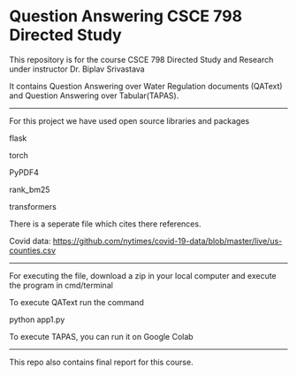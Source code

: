 # Question Answering CSCE 798 Directed Study
 
This repository is for the course CSCE 798 Directed Study and Research under instructor Dr. Biplav Srivastava

It contains Question Answering over Water Regulation documents (QAText) and Question Answering over Tabular(TAPAS).


*******************************************************************************
For this project we have used open source libraries and packages

flask 

torch

PyPDF4

rank_bm25

transformers

There is a seperate file which cites there references.


Covid data: https://github.com/nytimes/covid-19-data/blob/master/live/us-counties.csv

*******************************************************************************
For executing the file, download a zip in your local computer and execute the program in cmd/terminal

To execute QAText run the command 

python app1.py   

To execute TAPAS, you can run it on Google Colab

*******************************************************************************
This repo also contains final report for this course.
